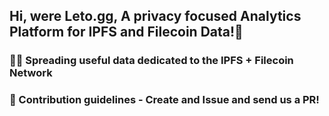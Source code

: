 ## Hi, were Leto.gg, A privacy focused Analytics Platform for IPFS and Filecoin Data!👋

### 🙋‍♀️ Spreading useful data dedicated to the IPFS + Filecoin Network
### 🌈 Contribution guidelines - Create and Issue and send us a PR!

